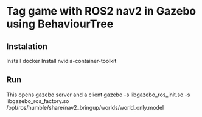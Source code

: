# Tag game with ROS2 nav2 in Gazebo using BehaviourTree

## Instalation

Install docker
Install nvidia-container-toolkit

## Run

This opens gazebo server and a client
gazebo -s libgazebo_ros_init.so -s libgazebo_ros_factory.so /opt/ros/humble/share/nav2_bringup/worlds/world_only.model

